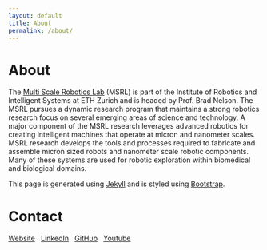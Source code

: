```yaml
---
layout: default
title: About
permalink: /about/
---
```


<h1 class="mt-4">About</h1>

The [Multi Scale Robotics Lab](https://msrl.ethz.ch) (MSRL) is part of the Institute of Robotics and Intelligent Systems at ETH
Zurich and is headed by Prof. Brad Nelson. The MSRL pursues a dynamic research program
that maintains a strong robotics research focus on several emerging areas of science and technology. A major component
of the MSRL research leverages advanced robotics for creating intelligent machines that operate at micron and nanometer
scales. MSRL research develops the tools and processes required to fabricate and assemble micron sized robots and
nanometer scale robotic components. Many of these systems are used for robotic exploration within biomedical and
biological domains.

This page is generated using [Jekyll](https://jekyllrb.com/) and is styled using
[Bootstrap](https://getbootstrap.com/).

<h1 class="mt-4">Contact</h1>

<a href="https://msrl.ethz.ch"><i class="fab fa-globe"></i> Website</a>&nbsp;&nbsp;
<a href="https://www.linkedin.com/company/multi-scale-robotics-lab"><i class="fab fa-linkedin"></i> LinkedIn</a>&nbsp;&nbsp;
<a href="https://github.com/ethz-msrl"><i class="fab fa-github"></i> GitHub</a>&nbsp;&nbsp;
<a href="https://www.youtube.com/channel/UCv-ks5XkUEnb2WTO6UsOQcw"><i class="fab fa-youtube"></i> Youtube</a>&nbsp;&nbsp;


